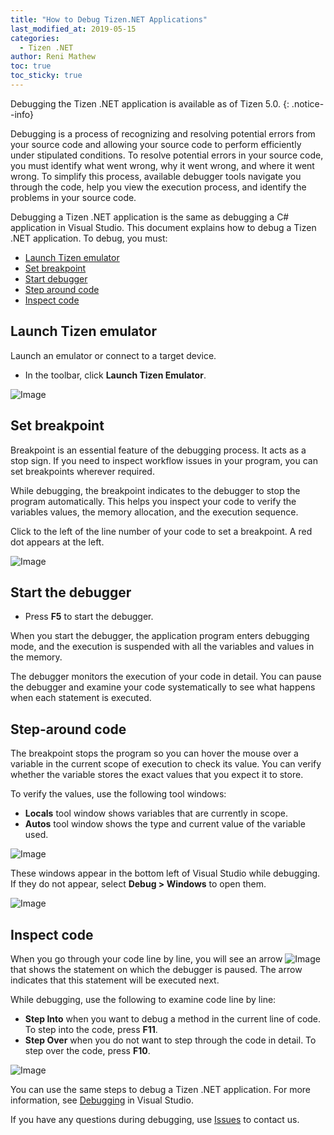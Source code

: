 ```yaml
---
title: "How to Debug Tizen.NET Applications"
last_modified_at: 2019-05-15
categories:
  - Tizen .NET
author: Reni Mathew
toc: true
toc_sticky: true
---
```


Debugging the Tizen .NET application is available as of Tizen 5.0.
{: .notice--info}

Debugging is a process of recognizing and resolving potential errors from your source code and allowing your source code to perform efficiently under stipulated conditions. To resolve potential errors in your source code, you must identify what went wrong, why it went wrong, and where it went wrong. To simplify this process, available debugger tools navigate you through the code, help you view the execution process, and identify the problems in your source code.

Debugging a Tizen .NET application is the same as debugging a C# application in Visual Studio. This document explains how to debug a Tizen .NET application. To debug, you must:

- [Launch Tizen emulator](#start-launch-tizen-emulator)
- [Set breakpoint](#set-breakpoint)
- [Start debugger](#start-debugger)
- [Step around code](#step-around-code)
- [Inspect code](#inspect-code)

## Launch Tizen emulator
Launch an emulator or connect to a target device.

* In the toolbar, click **Launch Tizen Emulator**.

![Image]({{site.url}}{{site.baseurl}}/assets/images/posts/how-to-debug-TizenNET-application/launch-emulator.png)

## Set breakpoint
Breakpoint is an essential feature of the debugging process. It acts as a stop sign. If you need to inspect workflow issues in your program, you can set breakpoints wherever required.

While debugging, the breakpoint indicates to the debugger to stop the program automatically. This helps you inspect your code to verify the variables values, the memory allocation, and the execution sequence.

Click to the left of the line number of your code to set a breakpoint. A red dot appears at the left.

![Image]({{site.url}}{{site.baseurl}}/assets/images/posts/how-to-debug-TizenNET-application/set-br.png)

## Start the debugger

* Press **F5** to start the debugger.

When you start the debugger, the application program enters debugging mode, and the execution is suspended with all the variables and values in the memory.

The debugger monitors the execution of your code in detail. You can pause the debugger and examine your code systematically to see what happens when each statement is executed.

## Step-around code
The breakpoint stops the program so you can hover the mouse over a variable in the current scope of execution to check its value. You can verify whether the variable stores the exact values that you expect it to store.

To verify the values, use the following tool windows:

* **Locals** tool window shows variables that are currently in scope.
* **Autos** tool window shows the type and current value of the variable used.

![Image]({{site.url}}{{site.baseurl}}/assets/images/posts/how-to-debug-TizenNET-application/set-around.png)

These windows appear in the bottom left of Visual Studio while debugging. If they do not appear, select **Debug > Windows** to open them.

![Image]({{site.url}}{{site.baseurl}}/assets/images/posts/how-to-debug-TizenNET-application/set-around1.png)

## Inspect code
When you go through your code line by line, you will see an arrow ![Image]({{site.url}}{{site.baseurl}}/assets/images/posts/how-to-debug-TizenNET-application/inspect-code1.png) that shows the statement on which the debugger is paused. The arrow indicates that this statement will be executed next.

While debugging, use the following to examine code line by line:

* **Step Into** when you want to debug a method in the current line of code. To step into the code, press **F11**.
* **Step Over** when you do not want to step through the code in detail. To step over the code, press **F10**.

![Image]({{site.url}}{{site.baseurl}}/assets/images/posts/how-to-debug-TizenNET-application/inspect-code.png)

 You can use the same steps to debug a Tizen .NET application. For more information, see [Debugging](https://tutorials.visualstudio.com/vs-get-started/debugging) in Visual Studio.

If you have any questions during debugging, use [Issues](https://github.com/Samsung/Tizen.NET/issues) to contact us.
